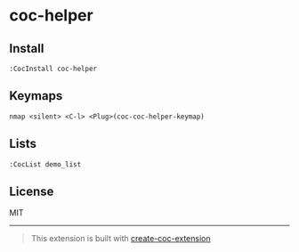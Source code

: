 # coc-helper



## Install

`:CocInstall coc-helper`

## Keymaps

`nmap <silent> <C-l> <Plug>(coc-coc-helper-keymap)`

## Lists

`:CocList demo_list`

## License

MIT

---

> This extension is built with [create-coc-extension](https://github.com/fannheyward/create-coc-extension)
